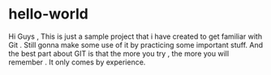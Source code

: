 # hello-world
Hi Guys , This is just a sample project that i have created to get familiar with Git .
Still gonna make some use of it by practicing some important stuff.
And the best part about GIT is that the more you try , the more you will remember .
It only comes by experience.
